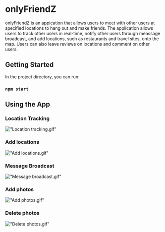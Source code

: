 # onlyFriendZ

onlyFriendZ is an appication that allows users to meet with other users at specified locations to hang out and make friends. The application allows users to track other users in real-time, notify other users through meassage broadcast, and add locations, such as restaurants and travel sites, onto the map. Users can also leave reviews on locations and comment on other users.

## Getting Started

In the project directory, you can run:

### `npm start`



## Using the App

### Location Tracking
!["Location tracking.gif"](https://github.com/crocka/onlyFriendZ/blob/master/images/Location%20tracking.gif)
### Add locations
!["Add locations.gif"](https://github.com/crocka/onlyFriendZ/blob/master/images/Add%20locations.gif)

### Message Broadcast
!["Message broadcast.gif"](https://github.com/crocka/onlyFriendZ/blob/master/images/Add%20photos.gif)
### Add photos
!["Add photos.gif"](https://github.com/crocka/onlyFriendZ/blob/master/images/Add%20photos.gif)
### Delete photos
!["Delete photos.gif"](https://github.com/crocka/onlyFriendZ/blob/master/images/Delete%20photos.gif)
